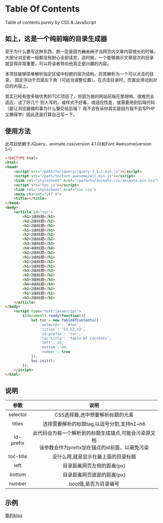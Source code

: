 # Table Of Contents
 Table of contents purely by CSS & JavaScript


## 如上，这是一个纯前端的目录生成器

至于为什么要写这种东西，那一定是因为<del>我太闲了</del>当网页内文章内容很长的时候，
大部分浏览者一般都没有耐心全部读完，这时候，一个能够揭示文章层次的目录
就显得非常重要，可以将读者导向他真正感兴趣的内容。

本项目能够简单解析指定区域中标题的层次结构，将其解析为一个可以点击的目录，
固定浮动于页面左下角（可适当调整位置）。在点击目录时，页面会滑动到对应的内容上。

其实已经有很多贼优秀的TOC项目了，但因为我的网站前端花里胡哨，很难完全适应，试了好几个
别人写的，或样式不好看，或适应性差，或需要用到后端代码（能让浏览器做的事为什么要交给后端？
我不会告诉你其实是因为我不会写PHP又懒得学）因此还是打算自己写一下。
## 使用方法

此项目依赖于JQuery、animate.css(version 4.1.0)和Font Awesome(version 5+)

```html
<!DOCTYPE html>
<html>
<head>
    <script src="/path/to/jquery/jquery-3.1.1.min.js"></script>
    <script src="/path/to/font-awesome/all.min.js"></script>
    <link rel="stylesheet" href="/path/to/animate-css/animate.min.css">
    <script src="toc.js"></script>
    <link rel="stylesheet" href="toc.css">
    <meta charset="utf-8">
    <title></title>
</head>
<body>
    <article id="toc">
        <h1>1级标题</h1>
        <h2>2级标题</h2>
        <h2>2级标题</h2>
        <h1>1级标题</h1>
        <h2>2级标题</h2>
        <h2>2级标题</h2>
        <h3>3级标题</h3>
        <h4>4级标题</h4>
        <h2>2级标题</h2>
        <h1>1级标题</h1>
        <h2>2级标题</h2>
        <h1>1级标题</h1>
        <h3>2级标题</h3>
        <h2>2级标题</h2>
        <h3>3级标题</h3>
        <h4>4级标题</h4>
        <h2>2级标题</h2>
        <h1>1级标题</h1>
        <h2>2级标题</h2>
    </article>
</body>
    <script type="text/javascript">
        $(document).ready(function(){
            let toc = new TableOfContents({
                'selector': '#toc',
                'titles': 'h1,h2,h3',
                'id-prefix': 'toc',
                'toc-title': 'Table Of Contents',
                'left': 20,
                'bottom': 80,
                'number': true
            });
            toc.init();
        });
    </script>
</html>
```

## 说明

|参数|说明|
|:---:|:---:|
|selector|CSS选择器,选中想要解析标题的元素|
|titles|选择需要解析的标题tag,以逗号分割,支持h1~h6|
|id-prefix|此代码会为每一个解析到的标题生成锚点,可能会污染原文档<br>该参数会作为prefix加在锚点的id前面，以避免污染|
|toc-title|没什么用,就是显示在最上面的目录标题|
|left|目录距离网页左侧的距离(px)|
|bottom|目录距离网页底部的距离(px)|
|number|bool值,是否为目录编号|

## 示例

[我的blog](https://www.fyz666.xyz/)